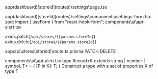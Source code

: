 app\(dashboard)\[storeId]\(routes)\settings\page.tsx

app\(dashboard)\[storeId]\(routes)\settings\components\settings-form.tsx
zod;
import { useForm } from "react-hook-form";
components\ui\api-alert.tsx

axios.patch(`/api/stores/${params.storeId}`)
axios.delete(`/api/stores/${params.storeId}`)

app\api\stores\[storeId]\route.ts
prisma
PATCH
DELETE

components\ui\api-alert.tsx
type Record<K extends string | number | symbol, T> = { [P in K]: T; }
Construct a type with a set of properties K of type T
